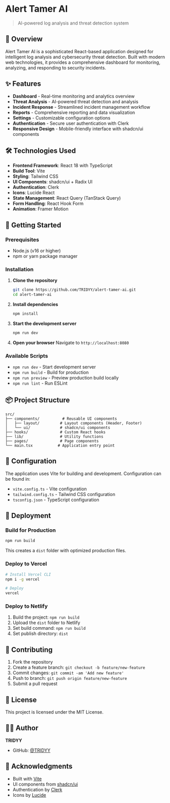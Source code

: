 # Alert Tamer AI

> AI-powered log analysis and threat detection system

## 🚀 Overview

Alert Tamer AI is a sophisticated React-based application designed for intelligent log analysis and cybersecurity threat detection. Built with modern web technologies, it provides a comprehensive dashboard for monitoring, analyzing, and responding to security incidents.

## ✨ Features

- **Dashboard** - Real-time monitoring and analytics overview
- **Threat Analysis** - AI-powered threat detection and analysis
- **Incident Response** - Streamlined incident management workflow
- **Reports** - Comprehensive reporting and data visualization
- **Settings** - Customizable configuration options
- **Authentication** - Secure user authentication with Clerk
- **Responsive Design** - Mobile-friendly interface with shadcn/ui components

## 🛠️ Technologies Used

- **Frontend Framework**: React 18 with TypeScript
- **Build Tool**: Vite
- **Styling**: Tailwind CSS
- **UI Components**: shadcn/ui + Radix UI
- **Authentication**: Clerk
- **Icons**: Lucide React
- **State Management**: React Query (TanStack Query)
- **Form Handling**: React Hook Form
- **Animation**: Framer Motion

## 🚀 Getting Started

### Prerequisites

- Node.js (v16 or higher)
- npm or yarn package manager

### Installation

1. **Clone the repository**
   ```bash
   git clone https://github.com/TRIDYY/alert-tamer-ai.git
   cd alert-tamer-ai
   ```

2. **Install dependencies**
   ```bash
   npm install
   ```

3. **Start the development server**
   ```bash
   npm run dev
   ```

4. **Open your browser**
   Navigate to `http://localhost:8080`

### Available Scripts

- `npm run dev` - Start development server
- `npm run build` - Build for production
- `npm run preview` - Preview production build locally
- `npm run lint` - Run ESLint

## 📦 Project Structure

```
src/
├── components/          # Reusable UI components
│   ├── layout/         # Layout components (Header, Footer)
│   └── ui/             # shadcn/ui components
├── hooks/              # Custom React hooks
├── lib/                # Utility functions
├── pages/              # Page components
└── main.tsx           # Application entry point
```

## 🔧 Configuration

The application uses Vite for building and development. Configuration can be found in:

- `vite.config.ts` - Vite configuration
- `tailwind.config.ts` - Tailwind CSS configuration
- `tsconfig.json` - TypeScript configuration

## 🚀 Deployment

### Build for Production

```bash
npm run build
```

This creates a `dist` folder with optimized production files.

### Deploy to Vercel

```bash
# Install Vercel CLI
npm i -g vercel

# Deploy
vercel
```

### Deploy to Netlify

1. Build the project: `npm run build`
2. Upload the `dist` folder to Netlify
3. Set build command: `npm run build`
4. Set publish directory: `dist`

## 🤝 Contributing

1. Fork the repository
2. Create a feature branch: `git checkout -b feature/new-feature`
3. Commit changes: `git commit -am 'Add new feature'`
4. Push to branch: `git push origin feature/new-feature`
5. Submit a pull request

## 📄 License

This project is licensed under the MIT License.

## 👨‍💻 Author

**TRIDYY**
- GitHub: [@TRIDYY](https://github.com/TRIDYY)

## 🙏 Acknowledgments

- Built with [Vite](https://vitejs.dev/)
- UI components from [shadcn/ui](https://ui.shadcn.com/)
- Authentication by [Clerk](https://clerk.com/)
- Icons by [Lucide](https://lucide.dev/)
